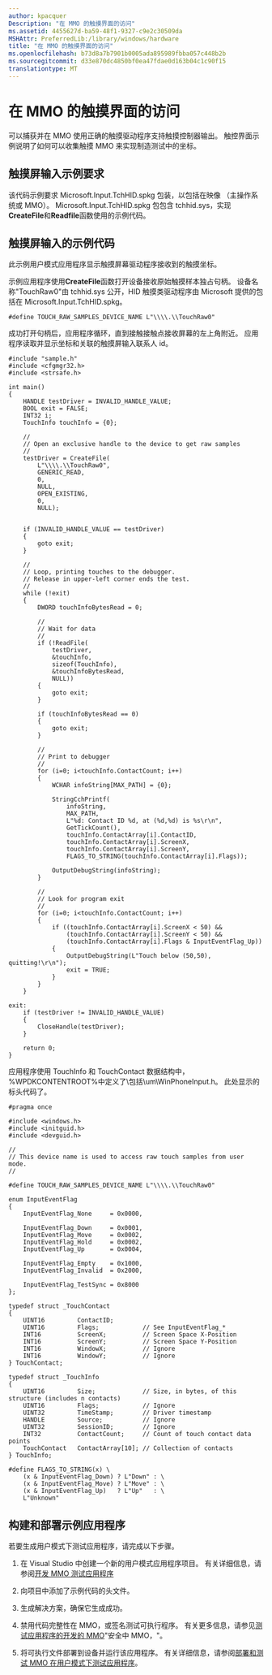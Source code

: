```yaml
---
author: kpacquer
Description: "在 MMO 的触摸界面的访问"
ms.assetid: 4455627d-ba59-48f1-9327-c9e2c30509da
MSHAttr: PreferredLib:/library/windows/hardware
title: "在 MMO 的触摸界面的访问"
ms.openlocfilehash: b73d8a7b7901b0005ada895989fbba057c448b2b
ms.sourcegitcommit: d33e870dc4850bf0ea47fdae0d163b04c1c90f15
translationtype: MT
---
```

# <a name="access-the-touch-interface-in-mmos"></a>在 MMO 的触摸界面的访问


可以捕获并在 MMO 使用正确的触摸驱动程序支持触摸控制器输出。 触控界面示例说明了如何可以收集触摸 MMO 来实现制造测试中的坐标。

## <a name="span-idtouchsamplerequirementsspanspan-idtouchsamplerequirementsspanspan-idtouchsamplerequirementsspantouch-sample-requirements"></a><span id="Touch_sample_requirements"></span><span id="touch_sample_requirements"></span><span id="TOUCH_SAMPLE_REQUIREMENTS"></span>触摸屏输入示例要求


该代码示例要求 Microsoft.Input.TchHID.spkg 包装，以包括在映像 （主操作系统或 MMO）。 Microsoft.Input.TchHID.spkg 包包含 tchhid.sys，实现**CreateFile**和**Readfile**函数使用的示例代码。

## <a name="span-idtouchsamplecodespanspan-idtouchsamplecodespanspan-idtouchsamplecodespantouch-sample-code"></a><span id="Touch_sample_code"></span><span id="touch_sample_code"></span><span id="TOUCH_SAMPLE_CODE"></span>触摸屏输入的示例代码


此示例用户模式应用程序显示触摸屏幕驱动程序接收到的触摸坐标。

示例应用程序使用**CreateFile**函数打开设备接收原始触摸样本独占句柄。 设备名称"TouchRaw0"由 tchhid.sys 公开，HID 触摸类驱动程序由 Microsoft 提供的包括在 Microsoft.Input.TchHID.spkg。

``` syntax
#define TOUCH_RAW_SAMPLES_DEVICE_NAME L"\\\\.\\TouchRaw0"
```

成功打开句柄后，应用程序循环，直到接触接触点接收屏幕的左上角附近。 应用程序读取并显示坐标和关联的触摸屏输入联系人 id。

``` syntax
#include "sample.h"
#include <cfgmgr32.h>
#include <strsafe.h>

int main()
{
    HANDLE testDriver = INVALID_HANDLE_VALUE;
    BOOL exit = FALSE;
    INT32 i;
    TouchInfo touchInfo = {0};

    //
    // Open an exclusive handle to the device to get raw samples
    //
    testDriver = CreateFile(
        L"\\\\.\\TouchRaw0",
        GENERIC_READ,
        0,
        NULL,
        OPEN_EXISTING,
        0,
        NULL);


    if (INVALID_HANDLE_VALUE == testDriver)
    {
        goto exit;
    }

    //
    // Loop, printing touches to the debugger.
    // Release in upper-left corner ends the test.
    //
    while (!exit)
    {
        DWORD touchInfoBytesRead = 0;

        //
        // Wait for data
        //
        if (!ReadFile(
            testDriver,
            &touchInfo,
            sizeof(TouchInfo),
            &touchInfoBytesRead,
            NULL))
        {
            goto exit;
        }

        if (touchInfoBytesRead == 0)
        {
            goto exit;
        }

        //
        // Print to debugger
        //
        for (i=0; i<touchInfo.ContactCount; i++)
        {
            WCHAR infoString[MAX_PATH] = {0};

            StringCchPrintf(
                infoString,
                MAX_PATH,
                L"%d: Contact ID %d, at (%d,%d) is %s\r\n",
                GetTickCount(),
                touchInfo.ContactArray[i].ContactID,
                touchInfo.ContactArray[i].ScreenX,
                touchInfo.ContactArray[i].ScreenY,
                FLAGS_TO_STRING(touchInfo.ContactArray[i].Flags));
                
            OutputDebugString(infoString);
        }

        //
        // Look for program exit
        //
        for (i=0; i<touchInfo.ContactCount; i++)
        {
            if ((touchInfo.ContactArray[i].ScreenX < 50) &&
                (touchInfo.ContactArray[i].ScreenY < 50) &&
                (touchInfo.ContactArray[i].Flags & InputEventFlag_Up))
            {
                OutputDebugString(L"Touch below (50,50), quitting!\r\n");
                exit = TRUE;
            }
        }
    }

exit:
    if (testDriver != INVALID_HANDLE_VALUE)
    {
        CloseHandle(testDriver);
    }

    return 0;
}
```

应用程序使用 TouchInfo 和 TouchContact 数据结构中，%WPDKCONTENTROOT%中定义了\\包括\\um\\WinPhoneInput.h。 此处显示的标头代码了。

``` syntax
#pragma once

#include <windows.h>
#include <initguid.h>
#include <devguid.h>

//
// This device name is used to access raw touch samples from user mode.
//

#define TOUCH_RAW_SAMPLES_DEVICE_NAME L"\\\\.\\TouchRaw0"

enum InputEventFlag
{
    InputEventFlag_None     = 0x0000,
    
    InputEventFlag_Down     = 0x0001,
    InputEventFlag_Move     = 0x0002,
    InputEventFlag_Hold     = 0x0002,
    InputEventFlag_Up       = 0x0004,
    
    InputEventFlag_Empty    = 0x1000,
    InputEventFlag_Invalid  = 0x2000,
    
    InputEventFlag_TestSync = 0x8000
};

typedef struct _TouchContact
{
    UINT16         ContactID;
    UINT16         Flags;            // See InputEventFlag_*
    INT16          ScreenX;          // Screen Space X-Position
    INT16          ScreenY;          // Screen Space Y-Position
    INT16          WindowX;          // Ignore
    INT16          WindowY;          // Ignore
} TouchContact;

typedef struct _TouchInfo
{
    UINT16         Size;             // Size, in bytes, of this structure (includes n contacts)
    UINT16         Flags;            // Ignore
    UINT32         TimeStamp;        // Driver timestamp
    HANDLE         Source;           // Ignore
    UINT32         SessionID;        // Ignore
    INT32          ContactCount;     // Count of touch contact data points
    TouchContact   ContactArray[10]; // Collection of contacts
} TouchInfo;

#define FLAGS_TO_STRING(x) \
    (x & InputEventFlag_Down) ? L"Down" : \
    (x & InputEventFlag_Move) ? L"Move" : \
    (x & InputEventFlag_Up)   ? L"Up"   : \
    L"Unknown"
```

## <a name="span-idbuildinganddeployingthesampleapplicationspanspan-idbuildinganddeployingthesampleapplicationspanspan-idbuildinganddeployingthesampleapplicationspanbuilding-and-deploying-the-sample-application"></a><span id="Building_and_deploying_the_sample_application"></span><span id="building_and_deploying_the_sample_application"></span><span id="BUILDING_AND_DEPLOYING_THE_SAMPLE_APPLICATION"></span>构建和部署示例应用程序


若要生成用户模式下测试应用程序，请完成以下步骤。

1.  在 Visual Studio 中创建一个新的用户模式应用程序项目。 有关详细信息，请参阅[开发 MMO 测试应用程序](develop-mmos-test-applications.md)

2.  向项目中添加了示例代码的头文件。

3.  生成解决方案，确保它生成成功。

4.  禁用代码完整性在 MMO，或签名测试可执行程序。 有关更多信息，请参见[测试应用程序的开发的 MMO](develop-mmos-test-applications.md)"安全中 MMO，"。

5.  将可执行文件部署到设备并运行该应用程序。 有关详细信息，请参阅[部署和测试 MMO 在用户模式下测试应用程序](deploy-and-test-a-user-mode-test-application-in-mmos.md)。

 

 





